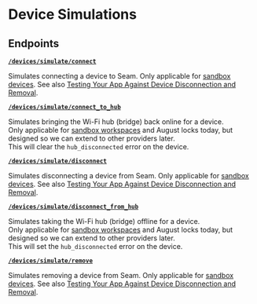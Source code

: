# Device Simulations

## Endpoints


[**`/devices/simulate/connect`**](./connect.md)

Simulates connecting a device to Seam. Only applicable for [sandbox devices](../../../core-concepts/workspaces/README.md#sandbox-workspaces). See also [Testing Your App Against Device Disconnection and Removal](../../../core-concepts/devices/testing-your-app-against-device-disconnection-and-removal.md).


[**`/devices/simulate/connect_to_hub`**](./connect_to_hub.md)

Simulates bringing the Wi-Fi hub (bridge) back online for a device.  
Only applicable for [sandbox workspaces](../../../core-concepts/workspaces/README.md#sandbox-workspaces) and August locks today, but designed so we can extend to other providers later.  
This will clear the `hub_disconnected` error on the device.


[**`/devices/simulate/disconnect`**](./disconnect.md)

Simulates disconnecting a device from Seam. Only applicable for [sandbox devices](../../../core-concepts/workspaces/README.md#sandbox-workspaces). See also [Testing Your App Against Device Disconnection and Removal](../../../core-concepts/devices/testing-your-app-against-device-disconnection-and-removal.md).


[**`/devices/simulate/disconnect_from_hub`**](./disconnect_from_hub.md)

Simulates taking the Wi-Fi hub (bridge) offline for a device.  
Only applicable for [sandbox workspaces](../../../core-concepts/workspaces/README.md#sandbox-workspaces) and August locks today, but designed so we can extend to other providers later.  
This will set the `hub_disconnected` error on the device.


[**`/devices/simulate/remove`**](./remove.md)

Simulates removing a device from Seam. Only applicable for [sandbox devices](../../../core-concepts/workspaces/README.md#sandbox-workspaces). See also [Testing Your App Against Device Disconnection and Removal](../../../core-concepts/devices/testing-your-app-against-device-disconnection-and-removal.md).


